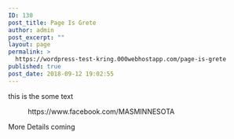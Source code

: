 ```yaml
---
ID: 130
post_title: Page Is Grete
author: admin
post_excerpt: ""
layout: page
permalink: >
  https://wordpress-test-kring.000webhostapp.com/page-is-grete
published: true
post_date: 2018-09-12 19:02:55
---
```

<!-- wp:paragraph -->
<p>this is the some text</p>
<!-- /wp:paragraph -->

<!-- wp:core-embed/facebook {"url":"https://www.facebook.com/MASMINNESOTA"} -->
<figure class="wp-block-embed-facebook wp-block-embed">
https://www.facebook.com/MASMINNESOTA
</figure>
<!-- /wp:core-embed/facebook -->

<!-- wp:cover-image {"url":"https://wordpress-test-kring.000webhostapp.com/wp-content/uploads/2018/09/courses-04-free-img.jpg","align":"center","id":112,"dimRatio":40} -->
<div class="wp-block-cover-image has-background-dim-40 has-background-dim aligncenter" style="background-image:url(https://wordpress-test-kring.000webhostapp.com/wp-content/uploads/2018/09/courses-04-free-img.jpg)"><p class="wp-block-cover-image-text">More Details coming</p></div>
<!-- /wp:cover-image -->

<!-- wp:columns -->
<div class="wp-block-columns has-2-columns"><!-- wp:column -->
<div class="wp-block-column"><!-- wp:image {"id":113,"align":"center"} -->
<div class="wp-block-image"><figure class="aligncenter"><img src="https://wordpress-test-kring.000webhostapp.com/wp-content/uploads/2018/09/courses-03-free-img-300x203.jpg" alt="" class="wp-image-113"/></figure></div>
<!-- /wp:image --></div>
<!-- /wp:column -->

<!-- wp:column -->
<div class="wp-block-column"><!-- wp:image {"id":110,"align":"center"} -->
<div class="wp-block-image"><figure class="aligncenter"><img src="https://wordpress-test-kring.000webhostapp.com/wp-content/uploads/2018/09/courses-06-free-img.jpg" alt="" class="wp-image-110"/></figure></div>
<!-- /wp:image --></div>
<!-- /wp:column --></div>
<!-- /wp:columns -->